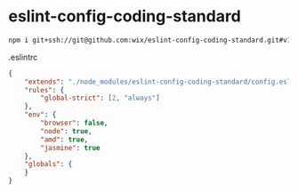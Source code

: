 # eslint-config-coding-standard

```bash
npm i git+ssh://git@github.com:wix/eslint-config-coding-standard.git#v1.0.1 --save-dev
```

.eslintrc

```json
{
    "extends": "./node_modules/eslint-config-coding-standard/config.eslintrc",
    "rules": {
        "global-strict": [2, "always"]
    },
    "env": {
        "browser": false,
        "node": true,
        "amd": true,
        "jasmine": true
    },
    "globals": {
    }
}
```